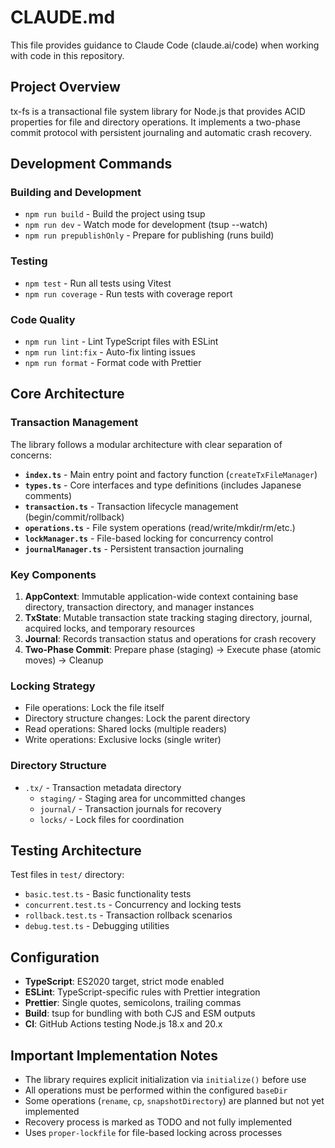 # CLAUDE.md

This file provides guidance to Claude Code (claude.ai/code) when working with code in this repository.

## Project Overview

tx-fs is a transactional file system library for Node.js that provides ACID properties for file and directory operations. It implements a two-phase commit protocol with persistent journaling and automatic crash recovery.

## Development Commands

### Building and Development
- `npm run build` - Build the project using tsup
- `npm run dev` - Watch mode for development (tsup --watch)
- `npm run prepublishOnly` - Prepare for publishing (runs build)

### Testing
- `npm test` - Run all tests using Vitest
- `npm run coverage` - Run tests with coverage report

### Code Quality
- `npm run lint` - Lint TypeScript files with ESLint
- `npm run lint:fix` - Auto-fix linting issues
- `npm run format` - Format code with Prettier

## Core Architecture

### Transaction Management
The library follows a modular architecture with clear separation of concerns:

- **`index.ts`** - Main entry point and factory function (`createTxFileManager`)
- **`types.ts`** - Core interfaces and type definitions (includes Japanese comments)
- **`transaction.ts`** - Transaction lifecycle management (begin/commit/rollback)
- **`operations.ts`** - File system operations (read/write/mkdir/rm/etc.)
- **`lockManager.ts`** - File-based locking for concurrency control
- **`journalManager.ts`** - Persistent transaction journaling

### Key Components

1. **AppContext**: Immutable application-wide context containing base directory, transaction directory, and manager instances
2. **TxState**: Mutable transaction state tracking staging directory, journal, acquired locks, and temporary resources
3. **Journal**: Records transaction status and operations for crash recovery
4. **Two-Phase Commit**: Prepare phase (staging) → Execute phase (atomic moves) → Cleanup

### Locking Strategy
- File operations: Lock the file itself
- Directory structure changes: Lock the parent directory  
- Read operations: Shared locks (multiple readers)
- Write operations: Exclusive locks (single writer)

### Directory Structure
- `.tx/` - Transaction metadata directory
  - `staging/` - Staging area for uncommitted changes
  - `journal/` - Transaction journals for recovery
  - `locks/` - Lock files for coordination

## Testing Architecture

Test files in `test/` directory:
- `basic.test.ts` - Basic functionality tests
- `concurrent.test.ts` - Concurrency and locking tests
- `rollback.test.ts` - Transaction rollback scenarios
- `debug.test.ts` - Debugging utilities

## Configuration

- **TypeScript**: ES2020 target, strict mode enabled
- **ESLint**: TypeScript-specific rules with Prettier integration
- **Prettier**: Single quotes, semicolons, trailing commas
- **Build**: tsup for bundling with both CJS and ESM outputs
- **CI**: GitHub Actions testing Node.js 18.x and 20.x

## Important Implementation Notes

- The library requires explicit initialization via `initialize()` before use
- All operations must be performed within the configured `baseDir`
- Some operations (`rename`, `cp`, `snapshotDirectory`) are planned but not yet implemented
- Recovery process is marked as TODO and not fully implemented
- Uses `proper-lockfile` for file-based locking across processes